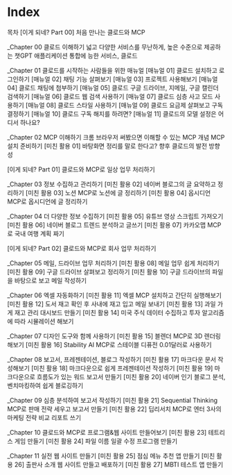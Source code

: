 # Index

목차
[이게 되네? Part 00] 처음 만나는 클로드와 MCP

_Chapter 00 클로드 이해하기
넓고 다양한 서비스를 무난하게, 높은 수준으로 제공하는 챗GPT
애플리케이션 통합에 능한 서비스, 클로드

_Chapter 01 클로드를 시작하는 사람들을 위한 매뉴얼
[매뉴얼 01] 클로드 설치하고 로그인하기
[매뉴얼 02] 채팅 기능 살펴보기
[매뉴얼 03] 프로젝트 사용해보기
[매뉴얼 04] 클로드 채팅에 첨부하기
[매뉴얼 05] 클로드 구글 드라이브, 지메일, 구글 캘린더 검색하기
[매뉴얼 06] 클로드 웹 검색 사용하기
[매뉴얼 07] 클로드 심층 사고 모드 사용하기
[매뉴얼 08] 클로드 스타일 사용하기
[매뉴얼 09] 클로드 요금제 살펴보고 구독 결정하기
[매뉴얼 10] 클로드 구독 해지를 하려면?
[매뉴얼 11] 클로드의 모델 설정은 어디서 하나요?

_Chapter 02 MCP 이해하기
크롬 브라우저 써봤으면 이해할 수 있는 MCP 개념
MCP 설치 준비하기
[미친 활용 01] 바탕화면 정리를 말로 한다고?
향후 클로드의 발전 방향성

[이게 되네? Part 01] 클로드와 MCP로 일상 업무 처리하기

_Chapter 03 정보 수집하고 관리하기
[미친 활용 02] 네이버 블로그의 글 요약하고 정리하기
[미친 활용 03] 노션 MCP로 노션에 글 정리하기
[미친 활용 04] 옵시디언 MCP로 옵시디언에 글 정리하기

_Chapter 04 더 다양한 정보 수집하기
[미친 활용 05] 유튜브 영상 스크립트 가져오기
[미친 활용 06] 네이버 블로그 트렌드 분석하고 글쓰기
[미친 활용 07] 카카오맵 MCP로 국내 여행 계획 짜기

[이게 되네? Part 02] 클로드와 MCP로 회사 업무 처리하기

_Chapter 05 메일, 드라이브 업무 처리하기
[미친 활용 08] 메일 업무 쉽게 처리하기
[미친 활용 09] 구글 드라이브 살펴보고 정리하기
[미친 활용 10] 구글 드라이브의 파일을 바탕으로 보고 메일 작성하기

_Chapter 06 엑셀 자동화하기
[미친 활용 11] 엑셀 MCP 설치하고 간단히 실행해보기
[미친 활용 12] 도서 재고 확인 후 사내에 재고 입고 메일 보내기
[미친 활용 13] 과일 가게 재고 관리 대시보드 만들기
[미친 활용 14] 미국 주식 데이터 수집하고 투자 알고리즘에 따라 시뮬레이션 해보기

_Chapter 07 디자인 도구와 함께 사용하기
[미친 활용 15] 블렌더 MCP로 3D 렌더링 해보기
[미친 활용 16] Stability AI MCP로 스테이블 디퓨전 0.01달러로 사용하기

_Chapter 08 보고서, 프레젠테이션, 블로그 작성하기
[미친 활용 17] 마크다운 문서 작성해보기
[미친 활용 18] 마크다운으로 쉽게 프레젠테이션 작성하기
[미친 활용 19] 마크다운으로 흐름도가 있는 워드 보고서 만들기
[미친 활용 20] 네이버 인기 블로그 분석, 벤치마킹하여 쉽게 블로깅하기

_Chapter 09 심층 분석하여 보고서 작성하기
[미친 활용 21] Sequential Thinking MCP로 판매 전략 세우고 보고서 만들기
[미친 활용 22] 딥리서치 MCP로 엔터 3사의 마케팅 전략 비교 리포트 쓰기

_Chapter 10 클로드와 MCP로 프로그램&웹 사이트 만들어보기
[미친 활용 23] 테트리스 게임 만들기
[미친 활용 24] 파일 이름 일괄 수정 프로그램 만들기

_Chapter 11 실전 웹 사이트 만들기
[미친 활용 25] 점심 메뉴 추천 앱 만들기
[미친 활용 26] 출판사 소개 웹 사이트 만들고 배포하기
[미친 활용 27] MBTI 테스트 앱 만들기

